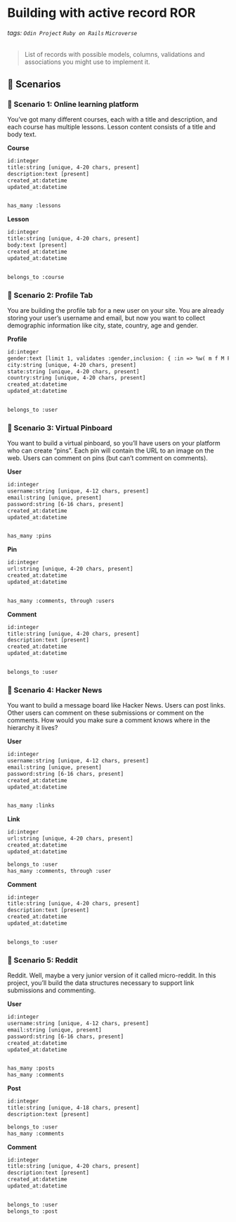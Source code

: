 # Building with active record ROR

###### tags: `Odin Project` `Ruby on Rails` `Microverse`

> List of records with possible models, columns, validations and associations you might use to implement it. 

## :memo: Scenarios

### :rocket: Scenario 1: Online learning platform
You’ve got many different courses, each with a title and description, and each course has multiple lessons. Lesson content consists of a title and body text.

**Course**

```ruby=2.6.6
id:integer
title:string [unique, 4-20 chars, present]
description:text [present]
created_at:datetime
updated_at:datetime


has_many :lessons
```


**Lesson**

```ruby=2.6.6
id:integer
title:string [unique, 4-20 chars, present]
body:text [present]
created_at:datetime
updated_at:datetime


belongs_to :course
```


### :rocket: Scenario 2: Profile Tab
You are building the profile tab for a new user on your site. You are already storing your user’s username and email, but now you want to collect demographic information like city, state, country, age and gender. 

**Profile**

```ruby=2.6.6
id:integer
gender:text [limit 1, validates :gender,inclusion: { :in => %w( m f M F)}]  
city:string [unique, 4-20 chars, present]
state:string [unique, 4-20 chars, present]
country:string [unique, 4-20 chars, present]  
created_at:datetime
updated_at:datetime


belongs_to :user
```

### :rocket: Scenario 3: Virtual Pinboard
You want to build a virtual pinboard, so you’ll have users on your platform who can create “pins”. Each pin will contain the URL to an image on the web. Users can comment on pins (but can’t comment on comments).

**User**

```ruby=2.6.6
id:integer
username:string [unique, 4-12 chars, present]
email:string [unique, present]
password:string [6-16 chars, present]
created_at:datetime
updated_at:datetime


has_many :pins
```

**Pin**

```ruby=2.6.6
id:integer
url:string [unique, 4-20 chars, present]
created_at:datetime
updated_at:datetime


has_many :comments, through :users
```


**Comment**

```ruby=2.6.6
id:integer
title:string [unique, 4-20 chars, present]
description:text [present]
created_at:datetime
updated_at:datetime


belongs_to :user
```


### :rocket: Scenario 4: Hacker News
You want to build a message board like Hacker News. Users can post links. Other users can comment on these submissions or comment on the comments. How would you make sure a comment knows where in the hierarchy it lives?

**User**

```ruby=2.6.6
id:integer
username:string [unique, 4-12 chars, present]
email:string [unique, present]
password:string [6-16 chars, present]
created_at:datetime
updated_at:datetime


has_many :links
```

**Link**

```ruby=2.6.6
id:integer
url:string [unique, 4-20 chars, present]
created_at:datetime
updated_at:datetime

belongs_to :user
has_many :comments, through :user
```


**Comment**

```ruby=2.6.6
id:integer
title:string [unique, 4-20 chars, present]
description:text [present]
created_at:datetime
updated_at:datetime


belongs_to :user
```
### :rocket: Scenario 5: Reddit
Reddit. Well, maybe a very junior version of it called micro-reddit. In this project, you’ll build the data structures necessary to support link submissions and commenting. 

**User**

```ruby=2.6.6
id:integer
username:string [unique, 4-12 chars, present]
email:string [unique, present]
password:string [6-16 chars, present]
created_at:datetime
updated_at:datetime


has_many :posts
has_many :comments
```

**Post**

```ruby=2.6.6
id:integer
title:string [unique, 4-18 chars, present]
description:text [present]

belongs_to :user
has_many :comments
```

**Comment**

```ruby=2.6.6
id:integer
title:string [unique, 4-20 chars, present]
description:text [present]
created_at:datetime
updated_at:datetime


belongs_to :user
belongs_to :post
``` 
